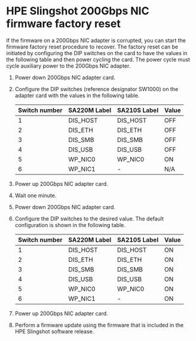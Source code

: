 
# HPE Slingshot 200Gbps NIC firmware factory reset

If the firmware on a 200Gbps NIC adapter is corrupted, you can start the firmware factory reset procedure to recover.
The factory reset can be initiated by configuring the DIP switches on the card to have the values in the following table and then power cycling the card.
The power cycle must cycle auxiliary power to the 200Gbps NIC adapter.

1. Power down 200Gbps NIC adapter card.

2. Configure the DIP switches (reference designator SW1000) on the adapter card with the values in the following table.

    | Switch number | SA220M Label | SA210S Label | Value      |
    |---------------|--------------|--------------|------------|
    | 1             | DIS_HOST     | DIS_HOST     | OFF        |
    | 2             | DIS_ETH      | DIS_ETH      | OFF        |
    | 3             | DIS_SMB      | DIS_SMB      | OFF        |
    | 4             | DIS_USB      | DIS_USB      | OFF        |
    | 5             | WP_NIC0      | WP_NIC0      | ON         |
    | 6             | WP_NIC1      | -            | N/A        |

3. Power up 200Gbps NIC adapter card.

4. Wait one minute.

5. Power down 200Gbps NIC adapter card.

6. Configure the DIP switches to the desired value. The default configuration is shown in the following table.

    | Switch number | SA220M Label | SA210S Label | Value |
    |---------------|--------------|--------------|-------|
    | 1             | DIS_HOST     | DIS_HOST     | ON    |
    | 2             | DIS_ETH      | DIS_ETH      | ON    |
    | 3             | DIS_SMB      | DIS_SMB      | ON    |
    | 4             | DIS_USB      | DIS_USB      | ON    |
    | 5             | WP_NIC0      | WP_NIC0      | ON    |
    | 6             | WP_NIC1      | -            | ON    |

7. Power up 200Gbps NIC adapter card.

8. Perform a firmware update using the firmware that is included in the HPE Slingshot software release.
